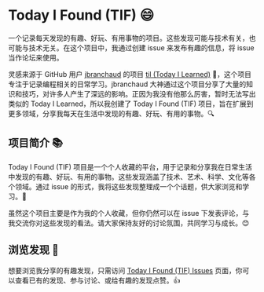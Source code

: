 Today I Found (TIF) 😄
======================

一个记录每天发现的有趣、好玩、有用事物的项目。这些发现可能与技术有关，也可能与技术无关。在这个项目中，我通过创建 issue 来发布有趣的信息，将 issue 当作论坛来使用。

灵感来源于 GitHub 用户 [jbranchaud](https://github.com/jbranchaud/til) 的项目 [til (Today I Learned)](https://github.com/jbranchaud/til) 🌟，这个项目专注于记录编程相关的日常学习。jbranchaud 大神通过这个项目分享了大量的知识和技巧，对许多人产生了深远的影响。正因为我没有他那么厉害，暂时无法写出类似的 Today I Learned，所以我创建了 Today I Found (TIF) 项目，旨在扩展到更多领域，分享我每天在生活中发现的有趣、好玩、有用的事物。🔍

项目简介 📚
-------

Today I Found (TIF) 项目是一个个人收藏的平台，用于记录和分享我在日常生活中发现的有趣、好玩、有用的事物。这些发现涵盖了技术、艺术、科学、文化等各个领域。通过 issue 的形式，我将这些发现整理成一个个话题，供大家浏览和学习。🌈

虽然这个项目主要是作为我的个人收藏，但你仍然可以在 issue 下发表评论，与我交流你对这些发现的看法。请大家保持友好的讨论氛围，共同学习与成长。😊

浏览发现 🔎
-------

想要浏览我分享的有趣发现，只需访问 [Today I Found (TIF) Issues](https://github.com/solidSpoon/TodayIFound/issues) 页面，你可以查看已有的发现、参与讨论、或给有趣的发现点赞。👍
